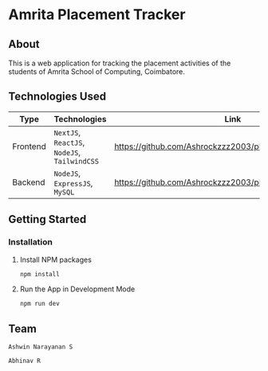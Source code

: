 # Amrita Placement Tracker

## About

This is a web application for tracking the placement activities of the students of Amrita School of Computing, Coimbatore.

## Technologies Used

| Type | Technologies | Link |
| --- | --- | --- |
| Frontend | `NextJS`, `ReactJS`, `NodeJS`, `TailwindCSS` | https://github.com/Ashrockzzz2003/placement_tracker_web |
| Backend | `NodeJS`, `ExpressJS`, `MySQL` | https://github.com/Ashrockzzz2003/placement_tracker_server |

## Getting Started

### Installation

1. Install NPM packages
    ```sh
    npm install
    ```

2. Run the App in Development Mode
    ```sh
    npm run dev
    ```

## Team

`Ashwin Narayanan S`

`Abhinav R`


